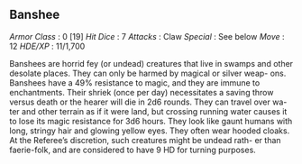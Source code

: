 ## Banshee

_Armor Class_ : 0 [19]
_Hit Dice_ : 7
_Attacks_ : Claw
_Special_ : See below
_Move_ : 12
_HDE/XP_ : 11/1,700

Banshees are horrid fey (or undead)
creatures that live in swamps and
other desolate places. They can only
be harmed by magical or silver weap-
ons. Banshees have a 49% resistance
to magic, and they are immune to
enchantments. Their shriek (once
per day) necessitates a saving throw
versus death or the hearer will die in
2d6 rounds. They can travel over wa-
ter and other terrain as if it were land,
but crossing running water causes it
to lose its magic resistance for 3d6
hours. They look like gaunt humans
with long, stringy hair and glowing
yellow eyes. They often wear hooded
cloaks. At the Referee’s discretion,
such creatures might be undead rath-
er than faerie-folk, and are considered
to have 9 HD for turning purposes.

